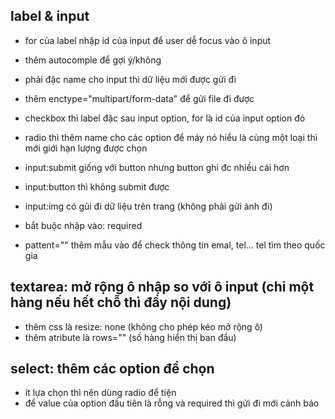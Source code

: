 ## label & input
- for của label nhập id của input để user dễ focus vào ô input
- thêm autocomple để gợi ý/không 
- phải đặc name cho input thì dữ liệu mới được gửi đi
- thêm enctype="multipart/form-data" để gửi file đi được

- checkbox thì label đặc sau input option, for là id của input option đó
- radio thì thêm name cho các option để máy nó hiểu là cùng một loại thì mới giới hạn lượng được chọn

- input:submit giống với button nhưng button ghi đc nhiều cái hơn 
- input:button thì không submit được

- input:img có gủi đi dữ liệu trên trang (không phải gửi ảnh đi)

- bắt buộc nhập vào: required

- pattent="" thêm mẫu vào để check thông tin emal, tel... tel tìm theo quốc gia

## textarea: mở rộng ô nhập so với ô input (chỉ một hàng nếu hết chỗ thì đẩy nội dung)
- thêm css là resize: none (không cho phép kéo mở rộng ô)
- thêm atribute là rows="" (số hàng hiển thị ban đầu)
## select: thêm các option để chọn
- ít lựa chọn thì nên dùng radio để tiện
- để value của option đầu tiên là rỗng và required thì gửi đi mới cảnh báo